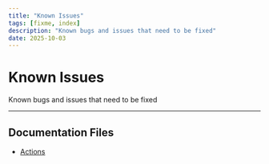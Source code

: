 ```yaml
---
title: "Known Issues"
tags: [fixme, index]
description: "Known bugs and issues that need to be fixed"
date: 2025-10-03
---
```


# Known Issues

Known bugs and issues that need to be fixed

---

## Documentation Files

- [Actions](fixme/actions)
